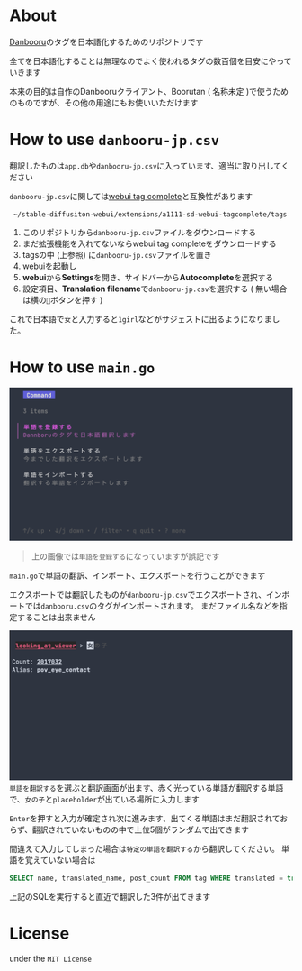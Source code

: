 # About
[Danbooru](https://danbooru.donmai.us/)のタグを日本語化するためのリポジトリです

全てを日本語化することは無理なのでよく使われるタグの数百個を目安にやっていきます

本来の目的は自作のDanbooruクライアント、Boorutan ( 名称未定 )で使うためのものですが、その他の用途にもお使いいただけます

# How to use `danbooru-jp.csv`
翻訳したものは`app.db`や`danbooru-jp.csv`に入っています、適当に取り出してください

`danbooru-jp.csv`に関しては[webui tag complete](https://github.com/DominikDoom/a1111-sd-webui-tagcomplete)と互換性があります
```
 ~/stable-diffusiton-webui/extensions/a1111-sd-webui-tagcomplete/tags
```
1. このリポジトリから`danbooru-jp.csv`ファイルをダウンロードする
2. まだ拡張機能を入れてないならwebui tag completeをダウンロードする
3. tagsの中 (上参照) に`danbooru-jp.csv`ファイルを置き
4. webuiを起動し
5. **webui**から**Settings**を開き、サイドバーから**Autocomplete**を選択する
6. 設定項目、**Translation filename**で`danbooru-jp.csv`を選択する ( 無い場合は横の`🔄`ボタンを押す )

これで日本語で`女`と入力すると`1girl`などがサジェストに出るようになりました。

# How to use `main.go`
![main.go](asset/main-go.png)
> 上の画像では`単語を登録する`になっていますが誤記です

`main.go`で単語の翻訳、インポート、エクスポートを行うことができます

エクスポートでは翻訳したものが`danbooru-jp.csv`でエクスポートされ、インポートでは`danbooru.csv`のタグがインポートされます。
まだファイル名などを指定することは出来ません

![main.goで翻訳する画面](asset/main-go-translate.png)
`単語を翻訳する`を選ぶと翻訳画面が出ます、赤く光っている単語が翻訳する単語で、`女の子`と`placeholder`が出ている場所に入力します

`Enter`を押すと入力が確定され次に進みます、出てくる単語はまだ翻訳されておらず、翻訳されていないものの中で上位5個がランダムで出てきます

間違えて入力してしまった場合は`特定の単語を翻訳する`から翻訳してください。
単語を覚えていない場合は
```sql
SELECT name, translated_name, post_count FROM tag WHERE translated = true ORDER BY post_count LIMIT 3;
```
上記のSQLを実行すると直近で翻訳した3件が出てきます

# License
under the `MIT License`
